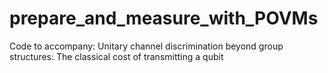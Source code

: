 # prepare_and_measure_with_POVMs
Code to accompany: Unitary channel discrimination beyond group structures: The classical cost of transmitting a qubit
